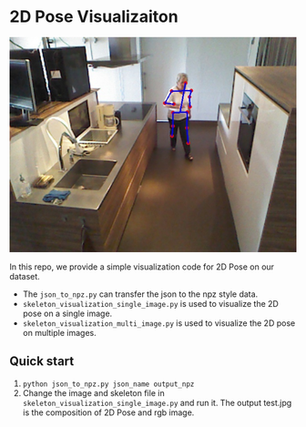 # 2D Pose Visualizaiton

![](./test.jpg)


In this repo, we provide a simple visualization code for 2D Pose on our dataset. 
- The `json_to_npz.py` can transfer the json to the npz style data. 
- `skeleton_visualization_single_image.py` is used to visualize the 2D pose on a single image. 
- `skeleton_visualization_multi_image.py` is used to visualize the 2D pose on multiple images. 

## Quick start

1. `python json_to_npz.py json_name output_npz`
2. Change the image and skeleton file in `skeleton_visualization_single_image.py` and run it. The output test.jpg is the composition of 2D Pose and rgb image. 
